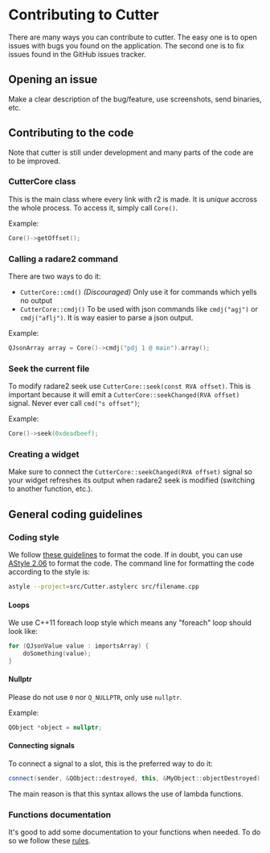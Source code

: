 # Contributing to Cutter

There are many ways you can contribute to cutter.
The easy one is to open issues with bugs you found on the application.
The second one is to fix issues found in the GitHub issues tracker.

## Opening an issue

Make a clear description of the bug/feature, use screenshots, send binaries, etc.

## Contributing to the code

Note that cutter is still under development and many parts of the code are to be improved.

### CutterCore class

This is the main class where every link with r2 is made. It is *unique* accross the whole process. To access it, simply call `Core()`.

Example:
```c++
Core()->getOffset();
```

### Calling a radare2 command

There are two ways to do it:
* `CutterCore::cmd()` *(Discouraged)* Only use it for commands which yells no output
* `CutterCore::cmdj()` To be used with json commands like `cmdj("agj")` or `cmdj("aflj")`. It is way easier to parse a json output.

Example:
```c++
QJsonArray array = Core()->cmdj("pdj 1 @ main").array();
```

### Seek the current file

To modify radare2 seek use `CutterCore::seek(const RVA offset)`. This is important because it will emit a `CutterCore::seekChanged(RVA offset)` signal.
Never ever call `cmd("s offset")`;

Example:
```c++
Core()->seek(0xdeadbeef);
```

### Creating a widget

Make sure to connect the `CutterCore::seekChanged(RVA offset)` signal so your widget refreshes its output when radare2 seek is modified (switching to another function, etc.).

## General coding guidelines

### Coding style

We follow [these guidelines](https://wiki.qt.io/Qt_Coding_Style) to format the code.
If in doubt, you can use [AStyle 2.06](https://sourceforge.net/projects/astyle/files/astyle/astyle%202.06/) to format the code. The command line for formatting the code according to the style is:

```bash
astyle --project=src/Cutter.astylerc src/filename.cpp
```

#### Loops

We use C++11 foreach loop style which means any "foreach" loop should look like:
```c++
for (QJsonValue value : importsArray) {
    doSomething(value);
}
```

#### Nullptr

Please do not use `0` nor `Q_NULLPTR`, only use `nullptr`.

Example:
```c++
QObject *object = nullptr;
```

#### Connecting signals

To connect a signal to a slot, this is the preferred way to do it:
```c++
connect(sender, &QObject::destroyed, this, &MyObject::objectDestroyed);
```
The main reason is that this syntax allows the use of lambda functions.

### Functions documentation

It's good to add some documentation to your functions when needed. To do so we follow these [rules](http://doc.qt.io/qt-5/qdoc-guide-writing.html).

